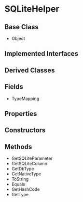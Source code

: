 # SQLiteHelper
## Base Class
- Object
## Implemented Interfaces
## Derived Classes
## Fields
- TypeMapping
## Properties
## Constructors
## Methods
- GetSQLiteParameter
- GetSQLiteColumn
- GetDbType
- GetNativeType
- ToString
- Equals
- GetHashCode
- GetType
